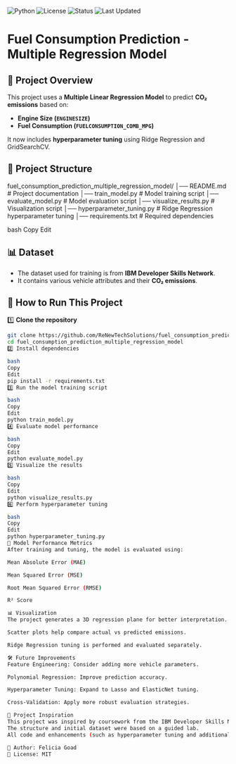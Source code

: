 ![Python](https://img.shields.io/badge/Python-3.9-blue.svg)
![License](https://img.shields.io/badge/License-MIT-green.svg)
![Status](https://img.shields.io/badge/Status-Completed-brightgreen.svg)
![Last Updated](https://img.shields.io/badge/Last%20Updated-April%202025-blueviolet)

# Fuel Consumption Prediction - Multiple Regression Model

## 📌 Project Overview

This project uses a **Multiple Linear Regression Model** to predict **CO₂ emissions** based on:

- **Engine Size (`ENGINESIZE`)**
- **Fuel Consumption (`FUELCONSUMPTION_COMB_MPG`)**

It now includes **hyperparameter tuning** using Ridge Regression and GridSearchCV.

## 📂 Project Structure

fuel_consumption_prediction_multiple_regression_model/ │── README.md # Project documentation │── train_model.py # Model training script │── evaluate_model.py # Model evaluation script │── visualize_results.py # Visualization script │── hyperparameter_tuning.py # Ridge Regression hyperparameter tuning │── requirements.txt # Required dependencies

bash
Copy
Edit

## 📊 Dataset

- The dataset used for training is from **IBM Developer Skills Network**.
- It contains various vehicle attributes and their **CO₂ emissions**.

## 🚀 How to Run This Project

1️⃣ **Clone the repository**

```bash
git clone https://github.com/ReNewTechSolutions/fuel_consumption_prediction_multiple_regression_model.git
cd fuel_consumption_prediction_multiple_regression_model
2️⃣ Install dependencies

bash
Copy
Edit
pip install -r requirements.txt
3️⃣ Run the model training script

bash
Copy
Edit
python train_model.py
4️⃣ Evaluate model performance

bash
Copy
Edit
python evaluate_model.py
5️⃣ Visualize the results

bash
Copy
Edit
python visualize_results.py
6️⃣ Perform hyperparameter tuning

bash
Copy
Edit
python hyperparameter_tuning.py
📌 Model Performance Metrics
After training and tuning, the model is evaluated using:

Mean Absolute Error (MAE)

Mean Squared Error (MSE)

Root Mean Squared Error (RMSE)

R² Score

📊 Visualization
The project generates a 3D regression plane for better interpretation.

Scatter plots help compare actual vs predicted emissions.

Ridge Regression tuning is performed and evaluated separately.

🛠 Future Improvements
Feature Engineering: Consider adding more vehicle parameters.

Polynomial Regression: Improve prediction accuracy.

Hyperparameter Tuning: Expand to Lasso and ElasticNet tuning.

Cross-Validation: Apply more robust evaluation strategies.

📝 Project Inspiration
This project was inspired by coursework from the IBM Developer Skills Network (Machine Learning with Python specialization).
The structure and initial dataset were based on a guided lab.
All code and enhancements (such as hyperparameter tuning and additional documentation) were independently developed.

📌 Author: Felicia Goad
📌 License: MIT
